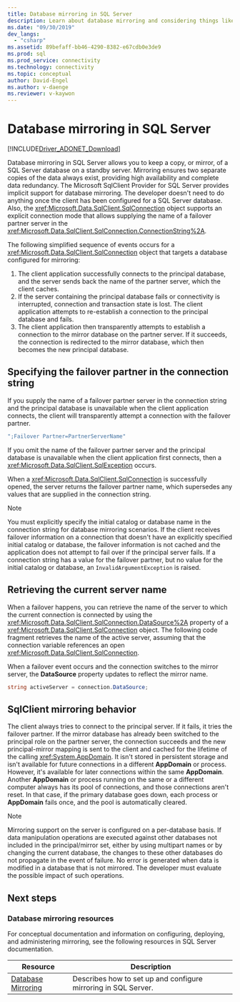 ```yaml
---
title: Database mirroring in SQL Server
description: Learn about database mirroring and considering things like failover events in your ADO.NET application during development.
ms.date: "09/30/2019"
dev_langs:
  - "csharp"
ms.assetid: 89befaff-bb46-4290-8382-e67cdb0e3de9
ms.prod: sql
ms.prod_service: connectivity
ms.technology: connectivity
ms.topic: conceptual
author: David-Engel
ms.author: v-daenge
ms.reviewer: v-kaywon
---
```

# Database mirroring in SQL Server

[!INCLUDE[Driver_ADONET_Download](../../../includes/driver_adonet_download.md)]

Database mirroring in SQL Server allows you to keep a copy, or mirror, of a SQL Server database on a standby server. Mirroring ensures two separate copies of the data always exist, providing high availability and complete data redundancy. The Microsoft SqlClient Provider for SQL Server provides implicit support for database mirroring. The developer doesn't need to do anything once the client has been configured for a SQL Server database. Also, the <xref:Microsoft.Data.SqlClient.SqlConnection> object supports an explicit connection mode that allows supplying the name of a failover partner server in the <xref:Microsoft.Data.SqlClient.SqlConnection.ConnectionString%2A>.

The following simplified sequence of events occurs for a <xref:Microsoft.Data.SqlClient.SqlConnection> object that targets a database configured for mirroring:

1. The client application successfully connects to the principal database, and the server sends back the name of the partner server, which the client caches.
2. If the server containing the principal database fails or connectivity is interrupted, connection and transaction state is lost. The client application attempts to re-establish a connection to the principal database and fails.
3. The client application then transparently attempts to establish a connection to the mirror database on the partner server. If it succeeds, the connection is redirected to the mirror database, which then becomes the new principal database.

## Specifying the failover partner in the connection string

If you supply the name of a failover partner server in the connection string and the principal database is unavailable when the client application connects, the client will transparently attempt a connection with the failover partner.

```csharp
";Failover Partner=PartnerServerName"
```

If you omit the name of the failover partner server and the principal database is unavailable when the client application first connects, then a <xref:Microsoft.Data.SqlClient.SqlException> occurs.

When a <xref:Microsoft.Data.SqlClient.SqlConnection> is successfully opened, the server returns the failover partner name, which supersedes any values that are supplied in the connection string.

> [!NOTE]
> You must explicitly specify the initial catalog or database name in the connection string for database mirroring scenarios. If the client receives failover information on a connection that doesn't have an explicitly specified initial catalog or database, the failover information is not cached and the application does not attempt to fail over if the principal server fails. If a connection string has a value for the failover partner, but no value for the initial catalog or database, an `InvalidArgumentException` is raised.

## Retrieving the current server name

When a failover happens, you can retrieve the name of the server to which the current connection is connected by using the <xref:Microsoft.Data.SqlClient.SqlConnection.DataSource%2A> property of a <xref:Microsoft.Data.SqlClient.SqlConnection> object. The following code fragment retrieves the name of the active server, assuming that the connection variable references an open <xref:Microsoft.Data.SqlClient.SqlConnection>.

When a failover event occurs and the connection switches to the mirror server, the **DataSource** property updates to reflect the mirror name.

```csharp
string activeServer = connection.DataSource;
```

## SqlClient mirroring behavior

The client always tries to connect to the principal server. If it fails, it tries the failover partner. If the mirror database has already been switched to the principal role on the partner server, the connection succeeds and the new principal-mirror mapping is sent to the client and cached for the lifetime of the calling <xref:System.AppDomain>. It isn't stored in persistent storage and isn't available for future connections in a different **AppDomain** or process. However, it's available for later connections within the same **AppDomain**. Another **AppDomain** or process running on the same or a different computer always has its pool of connections, and those connections aren't reset. In that case, if the primary database goes down, each process or **AppDomain** fails once, and the pool is automatically cleared.

> [!NOTE]
> Mirroring support on the server is configured on a per-database basis. If data manipulation operations are executed against other databases not included in the principal/mirror set, either by using multipart names or by changing the current database, the changes to these other databases do not propagate in the event of failure. No error is generated when data is modified in a database that is not mirrored. The developer must evaluate the possible impact of such operations.

## Next steps

### Database mirroring resources

For conceptual documentation and information on configuring, deploying, and administering mirroring, see the following resources in SQL Server documentation.

|Resource|Description|
|--------------|-----------------|
|[Database Mirroring](../../../database-engine/database-mirroring/database-mirroring-sql-server.md)|Describes how to set up and configure mirroring in SQL Server.|
